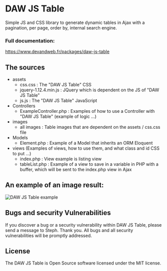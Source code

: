 # DAW JS Table

Simple JS and CSS library to generate dynamic tables in Ajax with a pagination, per page, order by, internal search engine.

### Full documentation:
https://www.devandweb.fr/packages/daw-js-table





## The sources
* assets
    * css.css : The "DAW JS Table" CSS
    * jquery-1.12.4.min.js : JQuery which is dependent on the JS of "DAW JS Table"
    * js.js : The "DAW JS Table" JavaScript
* Controllers
    * ExampleController.php : Examples of how to use a Controller with "DAW JS Table" (example of logic ...)
* images
    * all images : Table images that are dependent on the assets / css.css file
* Models
    * Element.php : Example of a Model that inherits an ORM Eloquent
* views (Examples of views, how to use them, and what class and id CSS to put ...)
    * index.php : View example is listing view
    * tableList.php : Example of a view to save in a variable in PHP with a buffer, which will be sent to the index.php view in Ajax





## An example of an image result:
![DAW JS Table example](https://www.devandweb.fr/medias/upload/package/daw-js-table-example.png)





## Bugs and security Vulnerabilities
If you discover a bug or a security vulnerability within DAW JS Table, please send a message to Steph. Thank you.
All bugs and all security vulnerabilities will be promptly addressed.





## License
The DAW JS Table is Open Source software licensed under the MIT license.